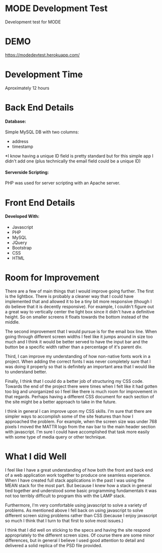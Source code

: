 # MODE Development Test
Development test for MODE

# DEMO
https://modedevtest.herokuapp.com/

# Development Time
Aproximately 12 hours

# Back End Details
#### Database:
Simple MySQL DB with two columns:
+ address 
+ timestamp

*I know having a unique ID field is pretty standard but for this simple app I didn't add one (plus technically the email field could be a unique ID)

#### Serverside Scripting:
PHP was used for server scripting with an Apache server.

# Front End Details
#### Developed With:

+ Javascript
+ PHP
+ MySQL
+ JQuery
+ Bootstrap
+ CSS
+ HTML

# Room for Improvement
There are a few of main things that I would improve going further. The first is the lightbox. There is probably a cleaner way that I could have implemented that and allowed it to be a tiny bit more responsive (though I do believe that it is decently responsive). For example, I couldn't figure out a great way to vertically center the light box since it didn't have a definitive height. So on smaller screens it floats towards the bottom instead of the middle.

The second improvement that I would pursue is for the email box line. When going through different screen widths I feel like it jumps around in size too much and I think it would be better served to have the input bar and the button be a specific width rather than a percentage of it's parent div.

Third, I can improve my understanding of how non-native fonts work in a project. When adding the correct fonts I was never completely sure that I was doing it properly so that is definitely an important area that I would like to understand better.

Finally, I think that I could do a better job of structuring my CSS code. Towards the end of the project there were times when I felt like it had gotten too big and unorganized so I feel like there is much room for improvement in that regards. Perhaps having a different CSS document for each section of the site might be a better approach to take in the future.

I think in general I can improve upon my CSS skills. I'm sure that there are simpler ways to accomplish some of the site features than how I approached the problem. For example, when the screen size was under 768 pixels I moved the MATTR logo from the nav bar to the main header section with javascript. I'm sure I could have accomplished that task more easily with some type of media query or other technique.

# What I did Well
I feel like I have a great understanding of how both the front and back end of a web application work together to produce one seamless experience. When I have created full stack applications in the past I was using the MEAN stack for the most part. But because I knew how a stack in general tied together and understood some basic programming fundamentals it was not too terribly difficult to program this with the LAMP stack.

Furthermore, I'm very comfortable using javascript to solve a variety of problems. As mentioned above I fell back on using javascript to solve different screen sizing problems rather than CSS (because I enjoy javascript so much I think that I turn to that first to solve most issues.)

I think that I did well on sticking to the specs and having the site respond appropriately to the different screen sizes. Of course there are some minor differences, but in general I believe I used good attention to detail and delivered a solid replica of the PSD file provided.
